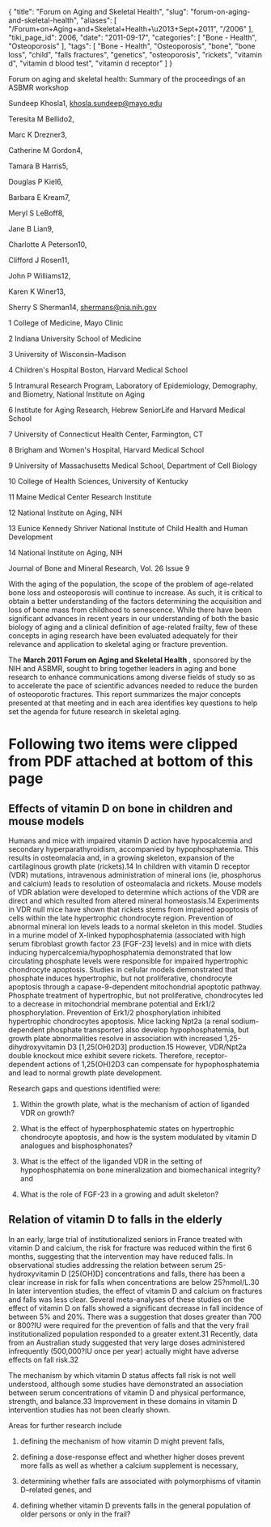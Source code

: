 {
    "title": "Forum on Aging and Skeletal Health",
    "slug": "forum-on-aging-and-skeletal-health",
    "aliases": [
        "/Forum+on+Aging+and+Skeletal+Health+\u2013+Sept+2011",
        "/2006"
    ],
    "tiki_page_id": 2006,
    "date": "2011-09-17",
    "categories": [
        "Bone - Health",
        "Osteoporosis"
    ],
    "tags": [
        "Bone - Health",
        "Osteoporosis",
        "bone",
        "bone loss",
        "child",
        "falls fractures",
        "genetics",
        "osteoporosis",
        "rickets",
        "vitamin d",
        "vitamin d blood test",
        "vitamin d receptor"
    ]
}


Forum on aging and skeletal health: Summary of the proceedings of an ASBMR workshop

Sundeep Khosla1, khosla.sundeep@mayo.edu

Teresita M Bellido2,

Marc K Drezner3,

Catherine M Gordon4,

Tamara B Harris5,

Douglas P Kiel6,

Barbara E Kream7,

Meryl S LeBoff8,

Jane B Lian9,

Charlotte A Peterson10,

Clifford J Rosen11,

John P Williams12,

Karen K Winer13,

Sherry S Sherman14, shermans@nia.nih.gov

1     College of Medicine, Mayo Clinic

2     Indiana University School of Medicine

3     University of Wisconsin–Madison

4     Children's Hospital Boston, Harvard Medical School

5     Intramural Research Program, Laboratory of Epidemiology, Demography, and Biometry, National Institute on Aging

6     Institute for Aging Research, Hebrew SeniorLife and Harvard Medical School

7     University of Connecticut Health Center, Farmington, CT

8     Brigham and Women's Hospital, Harvard Medical School

9     University of Massachusetts Medical School, Department of Cell Biology

10     College of Health Sciences, University of Kentucky

11     Maine Medical Center Research Institute

12     National Institute on Aging, NIH

13     Eunice Kennedy Shriver National Institute of Child Health and Human Development

14     National Institute on Aging, NIH

Journal of Bone and Mineral Research, Vol. 26 Issue 9

With the aging of the population, the scope of the problem of age-related bone loss and osteoporosis will continue to increase. As such, it is critical to obtain a better understanding of the factors determining the acquisition and loss of bone mass from childhood to senescence. While there have been significant advances in recent years in our understanding of both the basic biology of aging and a clinical definition of age-related frailty, few of these concepts in aging research have been evaluated adequately for their relevance and application to skeletal aging or fracture prevention. 

The  **March 2011 Forum on Aging and Skeletal Health** , sponsored by the NIH and ASBMR, sought to bring together leaders in aging and bone research to enhance communications among diverse fields of study so as to accelerate the pace of scientific advances needed to reduce the burden of osteoporotic fractures. This report summarizes the major concepts presented at that meeting and in each area identifies key questions to help set the agenda for future research in skeletal aging.

# Following two items were clipped from PDF attached at bottom of this page

## Effects of vitamin D on bone in children and mouse models

Humans and mice with impaired vitamin D action have hypocalcemia and secondary hyperparathyroidism, accompanied by hypophosphatemia. This results in osteomalacia and, in a growing skeleton, expansion of the cartilaginous growth plate (rickets).14 In children with vitamin D receptor (VDR) mutations, intravenous administration of mineral ions (ie, phosphorus and calcium) leads to resolution of osteomalacia and rickets. Mouse models of VDR ablation were developed to determine which actions of the VDR are direct and which resulted from altered mineral homeostasis.14 Experiments in VDR null mice have shown that rickets stems from impaired apoptosis of cells within the late hypertrophic chondrocyte region. Prevention of abnormal mineral ion levels leads to a normal skeleton in this model. Studies in a murine model of X-linked hypophosphatemia (associated with high serum fibroblast growth factor 23 <span>[FGF-23]</span> levels) and in mice with diets inducing hypercalcemia/hypophosphatemia demonstrated that low circulating phosphate levels were responsible for impaired hypertrophic chondrocyte apoptosis. Studies in cellular models demonstrated that phosphate induces hypertrophic, but not proliferative, chondrocyte apoptosis through a capase-9-dependent mitochondrial apoptotic pathway. Phosphate treatment of hypertrophic, but not proliferative, chondrocytes led to a decrease in mitochondrial membrane potential and Erk1/2 phosphorylation. Prevention of Erk1/2 phosphorylation inhibited hypertrophic chondrocytes apoptosis. Mice lacking Npt2a (a renal sodium-dependent phosphate transporter) also develop hypophosphatemia, but growth plate abnormalities resolve in association with increased 1,25-dihydroxyvitamin D3 <span>[1,25(OH)2D3]</span> production.15 However, VDR/Npt2a double knockout mice exhibit severe rickets. Therefore, receptor-dependent actions of 1,25(OH)2D3 can compensate for hypophosphatemia and lead to normal growth plate development. 

Research gaps and questions identified were: 

1. Within the growth plate, what is the mechanism of action of liganded VDR on growth? 

1. What is the effect of hyperphosphatemic states on hypertrophic chondrocyte apoptosis, and how is the system modulated by vitamin D analogues and bisphosphonates? 

1. What is the effect of the liganded VDR in the setting of hypophosphatemia on bone mineralization and biomechanical integrity? and 

1. What is the role of FGF-23 in a growing and adult skeleton?

## Relation of vitamin D to falls in the elderly

In an early, large trial of institutionalized seniors in France treated with vitamin D and calcium, the risk for fracture was reduced within the first 6 months, suggesting that the intervention may have reduced falls. In observational studies addressing the relation between serum 25-hydroxyvitamin D <span>[25(OH)D]</span> concentrations and falls, there has been a clear increase in risk for falls when concentrations are below 25?nmol/L.30 In later intervention studies, the effect of vitamin D and calcium on fractures and falls was less clear. Several meta-analyses of these studies on the effect of vitamin D on falls showed a significant decrease in fall incidence of between 5% and 20%. There was a suggestion that doses greater than 700 or 800?IU were required for the prevention of falls and that the very frail institutionalized population responded to a greater extent.31 Recently, data from an Australian study suggested that very large doses administered infrequently (500,000?IU once per year) actually might have adverse effects on fall risk.32

The mechanism by which vitamin D status affects fall risk is not well understood, although some studies have demonstrated an association between serum concentrations of vitamin D and physical performance, strength, and balance.33 Improvement in these domains in vitamin D intervention studies has not been clearly shown. 

Areas for further research include 

1. defining the mechanism of how vitamin D might prevent falls, 

1. defining a dose-response effect and whether higher doses prevent more falls as well as whether a calcium supplement is necessary, 

1. determining whether falls are associated with polymorphisms of vitamin D–related genes, and 

1. defining whether vitamin D prevents falls in the general population of older persons or only in the frail?